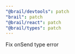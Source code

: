 ```yaml
---
"@brail/devtools": patch
"brail": patch
"@brail/react": patch
"@brail/types": patch
---
```


Fix onSend type error
